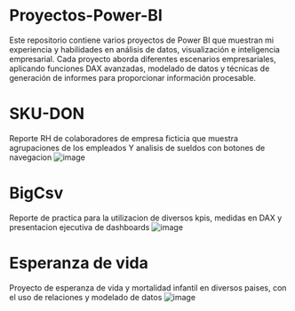 # Proyectos-Power-BI
Este repositorio contiene varios proyectos de Power BI que muestran mi experiencia y habilidades en análisis de datos, visualización e inteligencia empresarial. Cada proyecto aborda diferentes escenarios empresariales, aplicando funciones DAX avanzadas, modelado de datos y técnicas de generación de informes para proporcionar información procesable.

# SKU-DON
Reporte RH de colaboradores de empresa ficticia que muestra agrupaciones de los empleados Y analisis de sueldos con botones de navegacion
![image](https://github.com/user-attachments/assets/9f79718d-3996-4245-8bb9-e4dd6c217539)

# BigCsv
Reporte de practica para la utilizacion de diversos kpis, medidas en DAX y presentacion ejecutiva de dashboards
![image](https://github.com/user-attachments/assets/3a63a48d-808b-4d63-a373-ba69ed1605ff)

# Esperanza de vida
Proyecto de esperanza de vida y mortalidad infantil en diversos paises, con el uso de relaciones y modelado de datos
![image](https://github.com/user-attachments/assets/a96fa611-48ab-495d-9ac0-b4c1290bab4c)




